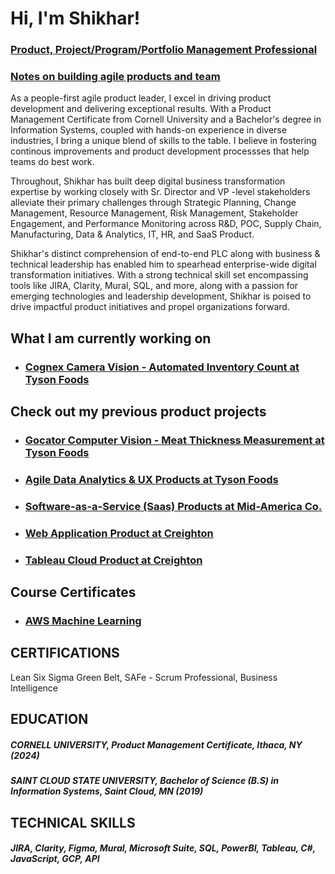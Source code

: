 <h1>Hi, I'm Shikhar!</h1>
<h3><a href="https://www.linkedin.com/in/shikharstha/">Product, Project/Program/Portfolio Management Professional</a></h3> 
<h3><a href="https://www.linkedin.com/build-relation/newsletter-follow?entityUrn=7137295985310924800">Notes on building agile products and team </a></h3>

As a people-first agile product leader, I excel in driving product development and delivering exceptional results. With a Product Management Certificate from Cornell University and a Bachelor's degree in Information Systems, coupled with hands-on experience in diverse industries, I bring a unique blend of skills to the table. I believe in fostering continous improvements and product development processses that help teams do best work. 

Throughout, Shikhar has built deep digital business transformation expertise by working closely with Sr. Director and VP -level stakeholders alleviate their primary challenges through Strategic Planning, Change Management, Resource Management, Risk Management, Stakeholder Engagement, and Performance Monitoring across R&D, POC, Supply Chain, Manufacturing, Data & Analytics, IT, HR, and SaaS Product.

Shikhar's distinct comprehension of end-to-end PLC along with business & technical leadership has enabled him to spearhead enterprise-wide digital transformation initiatives. With a strong technical skill set encompassing tools like JIRA, Clarity, Mural, SQL, and more, along with a passion for emerging technologies and leadership development, Shikhar is poised to drive impactful product initiatives and propel organizations forward.

## What I am currently working on
* ### [Cognex Camera Vision - Automated Inventory Count at Tyson Foods](CognexProduct@tysonfoods.md) 

## Check out my previous product projects
* ### [Gocator Computer Vision - Meat Thickness Measurement at Tyson Foods](GocatorProduct@tysonfoods.md)
* ### [Agile Data Analytics & UX Products at Tyson Foods](DataAnalytics&UXUI@tysonfoods.md)
* ### [Software-as-a-Service (Saas) Products at Mid-America Co.](SaaSproduct@MACC.md)
* ### [Web Application Product at Creighton](WebAppsProduct@Creighton.md)
* ### [Tableau Cloud Product at Creighton](TableauMVP@Creighton.md)

## Course Certificates
* ### [AWS Machine Learning](CoursesCertifications.md) 

<!---## PROFESSIONAL EXPRERIENCE
##### Tyson Foods Inc., Manager Project and Product, Springdale, AR (2023 - Present) <br />
Launched Gocator computer vision and Cognex camera vision (MVPs), awarded Lean Six Sigma Green Belt Certificate

##### Tyson Foods Inc., Scrum Master, Springdale, AR (2021-2022) <br />
Attained 30% increase in team velocity over 6 months, maintained 95% on time delivery rate, reduced features time-to-market by 20%, attained 90% team attendance rate for scrum events, awarded SAFe-Scrum Professional Certificate

##### Mid-America Co.,  Software Developer & Scrum Master, Omaha, NE (2020-2021) <br />
Launched new Software as a Service (SaaS) features and attained 100% team attendance rate for scrum events

##### Creighton University, Product Project Manager, Omaha, NE (2019-2020) <br />
Revamped 100+ web pages and mobile apps, user satisfaction scores soared by 25%, launched Tableau SaaS solution

## VOLUNTEER EXPERIENCE
##### Surya Social Service Society (4S), Project Coordinator, Jumla, Nepal (2012-2014)
Coordinated people, transportation, and supplies for toilet construction activities in remote villages of Nepal --->

## CERTIFICATIONS
Lean Six Sigma Green Belt, SAFe - Scrum Professional, Business Intelligence

## EDUCATION
##### CORNELL UNIVERSITY, Product Management Certificate, Ithaca, NY (2024) <br />
##### SAINT CLOUD STATE UNIVERSITY, Bachelor of Science (B.S) in Information Systems, Saint Cloud, MN (2019)

## TECHNICAL SKILLS
##### JIRA, Clarity, Figma, Mural, Microsoft Suite, SQL, PowerBI, Tableau, C#, JavaScript, GCP, API

